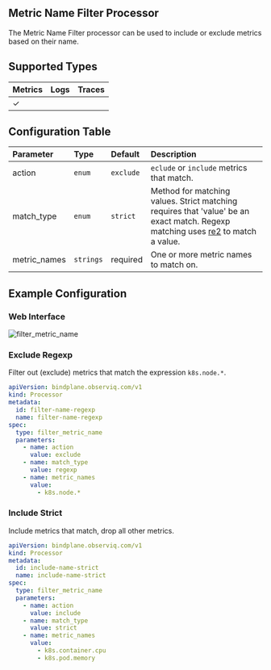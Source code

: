 ## Metric Name Filter Processor

The Metric Name Filter processor can be used to include or exclude metrics based on their name.

## Supported Types

| Metrics | Logs | Traces |
| :--- | :--- | :--- |
| ✓ |  |  |

## Configuration Table

| Parameter  | Type    | Default  | Description |
| :---       | :---    | :---     | :--- |
| action     | `enum`  | `exclude` | `eclude` or `include` metrics that match. |
| match_type | `enum`  | `strict`  | Method for matching values. Strict matching requires that 'value' be an exact match. Regexp matching uses [re2](https://github.com/google/re2/wiki/Syntax) to match a value. |
| metric_names  | `strings`   | required | One or more metric names to match on. |

## Example Configuration

### Web Interface

![filter_metric_name](https://storage.googleapis.com/bindplane-op-doc-images/resources/processor-types/filter_metric_name.png)

### Exclude Regexp

Filter out (exclude) metrics that match the expression `k8s.node.*`.

```yaml
apiVersion: bindplane.observiq.com/v1
kind: Processor
metadata:
  id: filter-name-regexp
  name: filter-name-regexp
spec:
  type: filter_metric_name
  parameters:
    - name: action
      value: exclude
    - name: match_type
      value: regexp
    - name: metric_names
      value:
        - k8s.node.*
```

### Include Strict

Include metrics that match, drop all other metrics.

```yaml
apiVersion: bindplane.observiq.com/v1
kind: Processor
metadata:
  id: include-name-strict
  name: include-name-strict
spec:
  type: filter_metric_name
  parameters:
    - name: action
      value: include
    - name: match_type
      value: strict
    - name: metric_names
      value:
        - k8s.container.cpu
        - k8s.pod.memory
```
